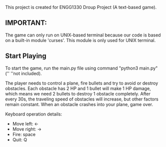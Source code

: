 This project is created for ENGG1330 Droup Project (A text-based game).

## IMPORTANT: 
  The game can only run on UNIX-based terminal because our code is based on a built-in module 'curses'. This module is only used for UNIX terminal.

## Start Playing

To start the game, run the main.py file using command "python3 main.py" ('' ''not included).

The player needs to control a plane, fire bullets and try to avoid or destroy obstacles.
Each obstacle has 2 HP and 1 bullet will make 1 HP damage, which means we need 2 bullets to destroy 1 obstacle completely. 
After every 30s, the traveling speed of obstacles will increase, but other factors remain constant. 
When an obstacle crashes into your plane, game over.

Keyboard operation details: 
  - Move left: ←
  - Move right: →
  - Fire: space
  - Quit: Q
	            